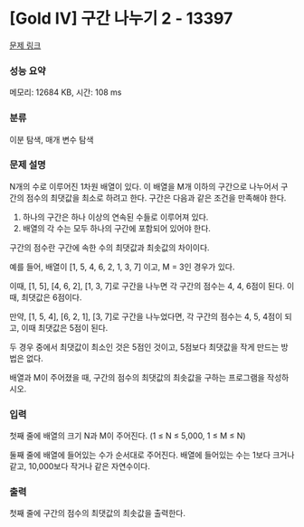 # [Gold IV] 구간 나누기 2 - 13397 

[문제 링크](https://www.acmicpc.net/problem/13397) 

### 성능 요약

메모리: 12684 KB, 시간: 108 ms

### 분류

이분 탐색, 매개 변수 탐색

### 문제 설명

<p>N개의 수로 이루어진 1차원 배열이 있다. 이 배열을 M개 이하의 구간으로 나누어서 구간의 점수의 최댓값을 최소로 하려고 한다. 구간은 다음과 같은 조건을 만족해야 한다.</p>

<ol>
	<li>하나의 구간은 하나 이상의 연속된 수들로 이루어져 있다.</li>
	<li>배열의 각 수는 모두 하나의 구간에 포함되어 있어야 한다.</li>
</ol>

<p>구간의 점수란 구간에 속한 수의 최댓값과 최솟값의 차이이다.</p>

<p>예를 들어, 배열이 [1, 5, 4, 6, 2, 1, 3, 7] 이고, M = 3인 경우가 있다.</p>

<p>이때, [1, 5], [4, 6, 2], [1, 3, 7]로 구간을 나누면 각 구간의 점수는 4, 4, 6점이 된다. 이때, 최댓값은 6점이다.</p>

<p>만약, [1, 5, 4], [6, 2, 1], [3, 7]로 구간을 나누었다면, 각 구간의 점수는 4, 5, 4점이 되고, 이때 최댓값은 5점이 된다.</p>

<p>두 경우 중에서 최댓값이 최소인 것은 5점인 것이고, 5점보다 최댓값을 작게 만드는 방법은 없다.</p>

<p>배열과 M이 주어졌을 때, 구간의 점수의 최댓값의 최솟값을 구하는 프로그램을 작성하시오.</p>

### 입력 

 <p>첫째 줄에 배열의 크기 N과 M이 주어진다. (1 ≤ N ≤ 5,000, 1 ≤ M ≤ N)</p>

<p>둘째 줄에 배열에 들어있는 수가 순서대로 주어진다. 배열에 들어있는 수는 1보다 크거나 같고, 10,000보다 작거나 같은 자연수이다.</p>

### 출력 

 <p>첫째 줄에 구간의 점수의 최댓값의 최솟값을 출력한다.</p>

